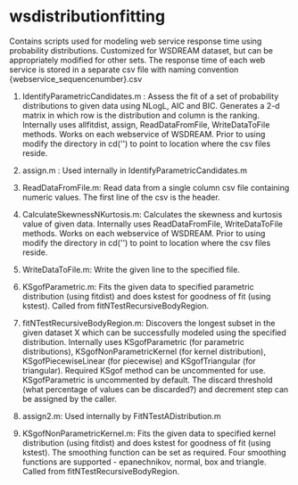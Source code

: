 # wsdistributionfitting
Contains scripts used for modeling web service response time using probability distributions. Customized for WSDREAM dataset, but can be appropriately modified for other sets. The response time of each web service is stored in a separate csv file with naming convention {webservice_sequencenumber}.csv

1. IdentifyParametricCandidates.m : 
Assess the fit of a set of probability distributions to given data using NLogL, AIC and BIC. Generates a 2-d matrix in which row is the distribution and column is the ranking. Internally uses allfitdist, assign, ReadDataFromFile, WriteDataToFile methods. Works on each webservice of WSDREAM. Prior to using modify the directory in cd('') to point to location where the csv files reside.

2. assign.m : 
Used internally in IdentifyParametricCandidates.m

3. ReadDataFromFile.m:
Read data from a single column csv file containing numeric values. The first line of the csv is the header.

4. CalculateSkewnessNKurtosis.m:
Calculates the skewness and kurtosis value of given data. Internally uses ReadDataFromFile, WriteDataToFile methods. Works on each webservice of WSDREAM. Prior to using modify the directory in cd('') to point to location where the csv files reside.

5. WriteDataToFile.m:
Write the given line to the specified file.

6. KSgofParametric.m:
Fits the given data to specified parametric distribution (using fitdist) and does kstest for goodness of fit (using kstest). Called from fitNTestRecursiveBodyRegion.

7. fitNTestRecursiveBodyRegion.m:
Discovers the longest subset in the given dataset X which can be successfully modeled using the specified distribution. Internally uses KSgofParametric (for parametric distributions), KSgofNonParametricKernel (for kernel distribution), KSgofPiecewiseLinear (for piecewise) and KSgofTriangular (for triangular). Required KSgof method can be uncommented for use. KSgofParametric is uncommented by default. The discard threshold (what percentage of values can be discarded?) and decrement step can be assigned by the caller.

8. assign2.m:
Used internally by FitNTestADistribution.m

9. KSgofNonParametricKernel.m:
Fits the given data to specified kernel distribution (using fitdist) and does kstest for goodness of fit (using kstest). The smoothing function can be set as required. Four smoothing functions are supported - epanechnikov, normal, box and triangle. Called from fitNTestRecursiveBodyRegion.


